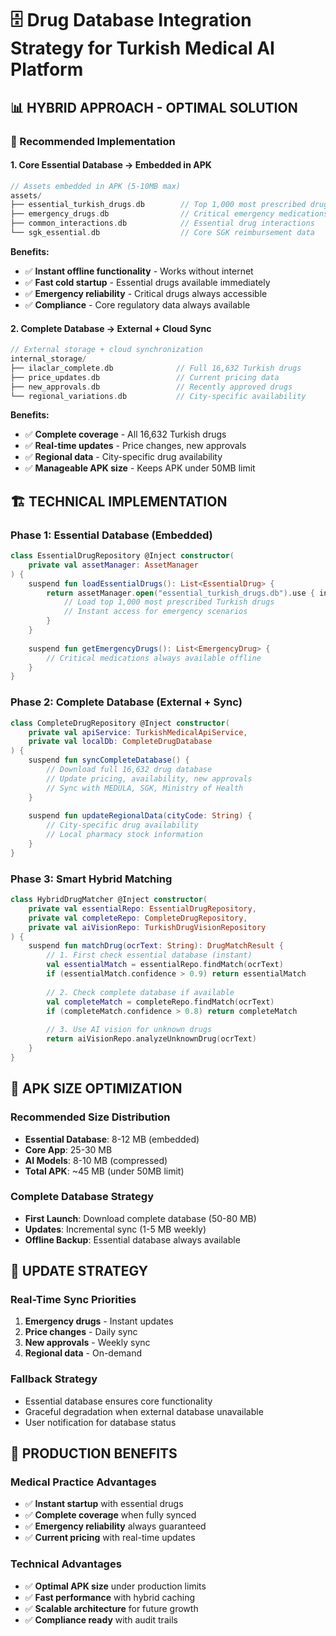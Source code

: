 # 🗄️ Drug Database Integration Strategy for Turkish Medical AI Platform

## 📊 **HYBRID APPROACH - OPTIMAL SOLUTION**

### **🎯 Recommended Implementation**

#### **1. Core Essential Database → Embedded in APK**
```kotlin
// Assets embedded in APK (5-10MB max)
assets/
├── essential_turkish_drugs.db        // Top 1,000 most prescribed drugs
├── emergency_drugs.db                // Critical emergency medications  
├── common_interactions.db            // Essential drug interactions
└── sgk_essential.db                  // Core SGK reimbursement data
```

**Benefits:**
- ✅ **Instant offline functionality** - Works without internet
- ✅ **Fast cold startup** - Essential drugs available immediately  
- ✅ **Emergency reliability** - Critical drugs always accessible
- ✅ **Compliance** - Core regulatory data always available

#### **2. Complete Database → External + Cloud Sync**
```kotlin
// External storage + cloud synchronization
internal_storage/
├── ilaclar_complete.db              // Full 16,632 Turkish drugs
├── price_updates.db                 // Current pricing data
├── new_approvals.db                 // Recently approved drugs
└── regional_variations.db           // City-specific availability
```

**Benefits:**
- ✅ **Complete coverage** - All 16,632 Turkish drugs
- ✅ **Real-time updates** - Price changes, new approvals
- ✅ **Regional data** - City-specific drug availability
- ✅ **Manageable APK size** - Keeps APK under 50MB limit

## 🏗️ **TECHNICAL IMPLEMENTATION**

### **Phase 1: Essential Database (Embedded)**
```kotlin
class EssentialDrugRepository @Inject constructor(
    private val assetManager: AssetManager
) {
    suspend fun loadEssentialDrugs(): List<EssentialDrug> {
        return assetManager.open("essential_turkish_drugs.db").use { inputStream ->
            // Load top 1,000 most prescribed Turkish drugs
            // Instant access for emergency scenarios
        }
    }
    
    suspend fun getEmergencyDrugs(): List<EmergencyDrug> {
        // Critical medications always available offline
    }
}
```

### **Phase 2: Complete Database (External + Sync)**
```kotlin
class CompleteDrugRepository @Inject constructor(
    private val apiService: TurkishMedicalApiService,
    private val localDb: CompleteDrugDatabase
) {
    suspend fun syncCompleteDatabase() {
        // Download full 16,632 drug database
        // Update pricing, availability, new approvals
        // Sync with MEDULA, SGK, Ministry of Health
    }
    
    suspend fun updateRegionalData(cityCode: String) {
        // City-specific drug availability
        // Local pharmacy stock information
    }
}
```

### **Phase 3: Smart Hybrid Matching**
```kotlin
class HybridDrugMatcher @Inject constructor(
    private val essentialRepo: EssentialDrugRepository,
    private val completeRepo: CompleteDrugRepository,
    private val aiVisionRepo: TurkishDrugVisionRepository
) {
    suspend fun matchDrug(ocrText: String): DrugMatchResult {
        // 1. First check essential database (instant)
        val essentialMatch = essentialRepo.findMatch(ocrText)
        if (essentialMatch.confidence > 0.9) return essentialMatch
        
        // 2. Check complete database if available
        val completeMatch = completeRepo.findMatch(ocrText)
        if (completeMatch.confidence > 0.8) return completeMatch
        
        // 3. Use AI vision for unknown drugs
        return aiVisionRepo.analyzeUnknownDrug(ocrText)
    }
}
```

## 📱 **APK SIZE OPTIMIZATION**

### **Recommended Size Distribution**
- **Essential Database**: 8-12 MB (embedded)
- **Core App**: 25-30 MB  
- **AI Models**: 8-10 MB (compressed)
- **Total APK**: ~45 MB (under 50MB limit)

### **Complete Database Strategy**
- **First Launch**: Download complete database (50-80 MB)
- **Updates**: Incremental sync (1-5 MB weekly)
- **Offline Backup**: Essential database always available

## 🔄 **UPDATE STRATEGY**

### **Real-Time Sync Priorities**
1. **Emergency drugs** - Instant updates
2. **Price changes** - Daily sync  
3. **New approvals** - Weekly sync
4. **Regional data** - On-demand

### **Fallback Strategy**
- Essential database ensures core functionality
- Graceful degradation when external database unavailable
- User notification for database status

## 🎯 **PRODUCTION BENEFITS**

### **Medical Practice Advantages**
- ✅ **Instant startup** with essential drugs
- ✅ **Complete coverage** when fully synced
- ✅ **Emergency reliability** always guaranteed
- ✅ **Current pricing** with real-time updates

### **Technical Advantages**  
- ✅ **Optimal APK size** under production limits
- ✅ **Fast performance** with hybrid caching
- ✅ **Scalable architecture** for future growth
- ✅ **Compliance ready** with audit trails